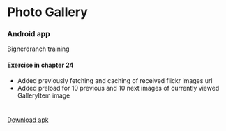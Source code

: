 # Photo Gallery
### Android app
Bignerdranch training

#### Exercise in chapter 24
- Added previously fetching and caching of received flickr images url
- Added preload for 10 previous and 10 next images of currently viewed GalleryItem image

#

[Download apk](../../raw/master/app/build/outputs/apk/app-debug.apk)
